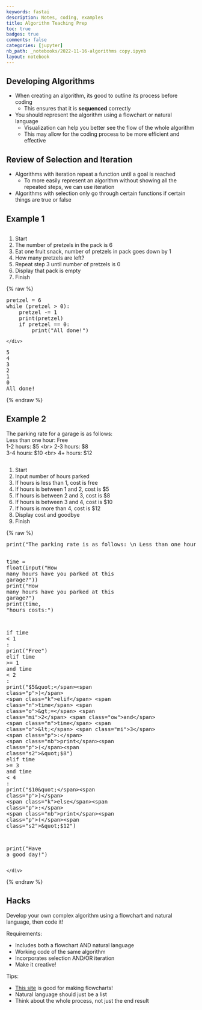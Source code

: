 ```yaml
---
keywords: fastai
description: Notes, coding, examples
title: Algorithm Teaching Prep
toc: true 
badges: true
comments: false
categories: [jupyter]
nb_path: _notebooks/2022-11-16-algorithms copy.ipynb
layout: notebook
---
```


<!--
#################################################
### THIS FILE WAS AUTOGENERATED! DO NOT EDIT! ###
#################################################
# file to edit: _notebooks/2022-11-16-algorithms copy.ipynb
-->

<div class="container" id="notebook-container">
        
<div class="cell border-box-sizing text_cell rendered"><div class="inner_cell">
<div class="text_cell_render border-box-sizing rendered_html">
<h2 id="Developing-Algorithms">Developing Algorithms<a class="anchor-link" href="#Developing-Algorithms"> </a></h2><ul>
<li>When creating an algorithm, its good to outline its process before coding<ul>
<li>This ensures that it is <strong>sequenced</strong> correctly </li>
</ul>
</li>
<li>You should represent the algorithm using a flowchart or natural language <ul>
<li>Visualization can help you better see the flow of the whole algorithm</li>
<li>This may allow for the coding process to be more efficient and effective</li>
</ul>
</li>
</ul>
<h2 id="Review-of-Selection-and-Iteration">Review of Selection and Iteration<a class="anchor-link" href="#Review-of-Selection-and-Iteration"> </a></h2><ul>
<li>Algorithms with iteration repeat a function until a goal is reached<ul>
<li>To more easily represent an algorithm without showing all the repeated steps, we can use iteration</li>
</ul>
</li>
<li>Algorithms with selection only go through certain functions if certain things are true or false</li>
</ul>
<h2 id="Example-1">Example 1<a class="anchor-link" href="#Example-1"> </a></h2><p><img src="https://mail.google.com/mail/u/0?ui=2&amp;ik=307c2bfad8&amp;attid=0.1&amp;permmsgid=msg-a:r-3887059261601548865&amp;th=184e4f4ea4a304ff&amp;view=att&amp;disp=safe&amp;realattid=f_lbbiony40" alt=""></p>
<ol>
<li>Start</li>
<li>The number of pretzels in the pack is 6</li>
<li>Eat one fruit snack, number of pretzels in pack goes down by 1</li>
<li>How many pretzels are left?</li>
<li>Repeat step 3 until number of pretzels is 0</li>
<li>Display that pack is empty</li>
<li>Finish</li>
</ol>

</div>
</div>
</div>
    {% raw %}
    
<div class="cell border-box-sizing code_cell rendered">
<div class="input">

<div class="inner_cell">
    <div class="input_area">
<div class=" highlight hl-ipython3"><pre><span></span><span class="n">pretzel</span> <span class="o">=</span> <span class="mi">6</span>
<span class="k">while</span> <span class="p">(</span><span class="n">pretzel</span> <span class="o">&gt;</span> <span class="mi">0</span><span class="p">):</span>
    <span class="n">pretzel</span> <span class="o">-=</span> <span class="mi">1</span>
    <span class="nb">print</span><span class="p">(</span><span class="n">pretzel</span><span class="p">)</span>
    <span class="k">if</span> <span class="n">pretzel</span> <span class="o">==</span> <span class="mi">0</span><span class="p">:</span>
        <span class="nb">print</span><span class="p">(</span><span class="s2">&quot;All done!&quot;</span><span class="p">)</span>
</pre></div>

    </div>
</div>
</div>

<div class="output_wrapper">
<div class="output">

<div class="output_area">

<div class="output_subarea output_stream output_stdout output_text">
<pre>5
4
3
2
1
0
All done!
</pre>
</div>
</div>

</div>
</div>

</div>
    {% endraw %}

<div class="cell border-box-sizing text_cell rendered"><div class="inner_cell">
<div class="text_cell_render border-box-sizing rendered_html">
<h2 id="Example-2">Example 2<a class="anchor-link" href="#Example-2"> </a></h2><p>The parking rate for a garage is as follows: <br> 
Less than one hour: Free <br>
1-2 hours: $5 &lt;br&gt;
2-3 hours: $8 <br> 
3-4 hours: $10 &lt;br&gt; 
4+ hours: $12</p>
<p><img src="https://mail.google.com/mail/u/0?ui=2&amp;ik=307c2bfad8&amp;attid=0.1&amp;permmsgid=msg-a:r2030496128188097827&amp;th=184e52d1193a9407&amp;view=att&amp;disp=inline&amp;realattid=f_lbbkvkt70" alt=""></p>
<ol>
<li>Start</li>
<li>Input number of hours parked</li>
<li>If hours is less than 1, cost is free</li>
<li>If hours is between 1 and 2, cost is $5</li>
<li>If hours is between 2 and 3, cost is $8</li>
<li>If hours is between 3 and 4, cost is $10</li>
<li>If hours is more than 4, cost is $12</li>
<li>Display cost and goodbye</li>
<li>Finish</li>
</ol>

</div>
</div>
</div>
    {% raw %}
    
<div class="cell border-box-sizing code_cell rendered">
<div class="input">

<div class="inner_cell">
    <div class="input_area">
<div class=" highlight hl-ipython3"><pre><span></span><span class="nb">print</span><span class="p">(</span><span class="s2">&quot;The parking rate is as follows: </span><span class="se">\n</span><span class="s2"> Less than one hour: Free </span><span class="se">\n</span><span class="s2"> 1-2 hours: $5 </span><span class="se">\n</span><span class="s2"> 2-3 hours: $8 </span><span class="se">\n</span><span class="s2"> 3-4 hours: $10 </span><span class="se">\n</span><span class="s2"> 4+ hours: $12&quot;</span><span class="p">)</span>

<span class="n">time</span> <span class="o">=</span> <span class="nb">float</span><span class="p">(</span><span class="nb">input</span><span class="p">(</span><span class="s2">&quot;How many hours have you parked at this garage?&quot;</span><span class="p">))</span>
<span class="nb">print</span><span class="p">(</span><span class="s2">&quot;How many hours have you parked at this garage?&quot;</span><span class="p">)</span>
<span class="nb">print</span><span class="p">(</span><span class="n">time</span><span class="p">,</span> <span class="s2">&quot;hours costs:&quot;</span><span class="p">)</span>

<span class="k">if</span> <span class="n">time</span> <span class="o">&lt;</span> <span class="mi">1</span> <span class="p">:</span>
    <span class="nb">print</span><span class="p">(</span><span class="s2">&quot;Free&quot;</span><span class="p">)</span>
<span class="k">elif</span> <span class="n">time</span> <span class="o">&gt;=</span> <span class="mi">1</span> <span class="ow">and</span> <span class="n">time</span> <span class="o">&lt;</span> <span class="mi">2</span> <span class="p">:</span>
    <span class="nb">print</span><span class="p">(</span><span class="s2">&quot;$5&quot;</span><span class="p">)</span>
<span class="k">elif</span> <span class="n">time</span> <span class="o">&gt;=</span> <span class="mi">2</span> <span class="ow">and</span> <span class="n">time</span> <span class="o">&lt;</span> <span class="mi">3</span> <span class="p">:</span>
    <span class="nb">print</span><span class="p">(</span><span class="s2">&quot;$8&quot;</span><span class="p">)</span>
<span class="k">elif</span> <span class="n">time</span> <span class="o">&gt;=</span> <span class="mi">3</span> <span class="ow">and</span> <span class="n">time</span> <span class="o">&lt;</span> <span class="mi">4</span> <span class="p">:</span>
    <span class="nb">print</span><span class="p">(</span><span class="s2">&quot;$10&quot;</span><span class="p">)</span>
<span class="k">else</span><span class="p">:</span>
    <span class="nb">print</span><span class="p">(</span><span class="s2">&quot;$12&quot;</span><span class="p">)</span>

<span class="nb">print</span><span class="p">(</span><span class="s2">&quot;Have a good day!&quot;</span><span class="p">)</span>
</pre></div>

    </div>
</div>
</div>

</div>
    {% endraw %}

<div class="cell border-box-sizing text_cell rendered"><div class="inner_cell">
<div class="text_cell_render border-box-sizing rendered_html">
<h2 id="Hacks">Hacks<a class="anchor-link" href="#Hacks"> </a></h2><p>Develop your own complex algorithm using a flowchart and natural language, then code it!</p>
<p>Requirements:</p>
<ul>
<li>Includes both a flowchart AND natural language</li>
<li>Working code of the same algorithm</li>
<li>Incorporates selection AND/OR iteration</li>
<li>Make it creative!</li>
</ul>
<p>Tips:</p>
<ul>
<li><a href="https://online.visual-paradigm.com/app/diagrams/#diagram:proj=0&amp;type=Flowchart&amp;width=11&amp;height=8.5&amp;unit=inch">This site</a> is good for making flowcharts!</li>
<li>Natural language should just be a list</li>
<li>Think about the whole process, not just the end result</li>
</ul>

</div>
</div>
</div>
</div>
 

